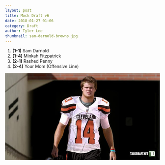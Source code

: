 ```yaml
---
layout: post
title: Mock Draft v6
date: 2018-01-27 01:06
category: Draft
author: Tyler Lee
thumbnail: sam-darnold-browns.jpg
---
```


1. **(1-1)** Sam Darnold
2. **(1-4)** Minkah Fitzpatrick
3. **(2-1)** Rashed Penny
4. **(2-4)** Your Mom (Offensive Line)

![Sam Darnold](/assets/images/sam-darnold-browns.jpg)